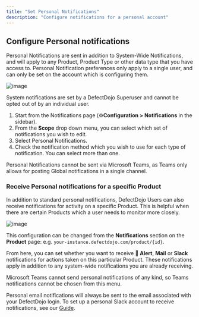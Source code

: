 ```yaml
---
title: "Set Personal Notifications"
description: "Configure notifications for a personal account"
---
```


## Configure Personal notifications

Personal Notifications are sent in addition to System\-Wide Notifications, and will apply to any Product, Product Type or other data type that you have access to. Personal Notification preferences only apply to a single user, and can only be set on the account which is configuring them.

![image](images/Configure_System_&_Personal_Notifications.png)

System notifications are set by a DefectDojo Superuser and cannot be opted out of by an individual user.

1. Start from the Notifications page (⚙️**Configuration \> Notifications** in the sidebar).
2. From the **Scope** drop down menu, you can select which set of notifications you wish to edit.
3. Select Personal Notifications.
4. Check the notification method which you wish to use for each type of notification. You can select more than one.

Personal Notifications cannot be sent via Microsoft Teams, as Teams only allows for posting Global notifications in a single channel.

### Receive Personal notifications for a specific Product

In addition to standard personal notifications, DefectDojo Users can also receive notifications for activity on a specific Product. This is helpful when there are certain Products which a user needs to monitor more closely.

![image](images/Configure_System_&_Personal_Notifications_3.png)

This configuration can be changed from the **Notifications** section on the **Product** page: e.g. `your-instance.defectdojo.com/product/{id}`.

From here, you can set whether you want to receive **🔔 Alert**, **Mail** or **Slack** notifications for actions taken on this particular Product. These notifications apply in addition to any system\-wide notifications you are already receiving.

Microsoft Teams cannot send personal notifications of any kind, so Teams notifications cannot be chosen from this menu.

Personal email notifications will always be sent to the email associated with your DefectDojo login. To set up a personal Slack account to receive notifications, see our [Guide](../email_slack_teams/#send-personal-notifications-to-slack).
